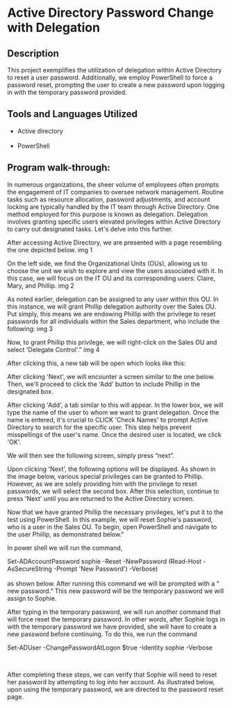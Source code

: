 <h1> Active Directory Password Change with Delegation</h1>

<h2>Description</h2>
This project exemplifies the utilization of delegation within Active Directory to reset a user password. Additionally, we employ PowerShell to force a password reset, prompting the user to create a new password upon logging in with the temporary password provided.


<h2>Tools and Languages Utilized</h2>
<ul>
  <li>Active directory </li><br>
  <li>PowerShell</li>
</ul>


<h2>Program walk-through:</h2>

In numerous organizations, the sheer volume of employees often prompts the engagement of IT companies to oversee network management. Routine tasks such as resource allocation, password adjustments, and account locking are typically handled by the IT team through Active Directory. One method employed for this purpose is known as delegation. Delegation involves granting specific users elevated privileges within Active Directory to carry out designated tasks. Let's delve into this further.

After accessing Active Directory, we are presented with a page resembling the one depicted below.
img 1


On the left side, we find the Organizational Units (OUs), allowing us to choose the unit we wish to explore and view the users associated with it. In this case, we will focus on the IT OU and its corresponding users: Claire, Mary, and Phillip.
img 2

As noted earlier, delegation can be assigned to any user within this OU. In this instance, we will grant Phillip delegation authority over the Sales OU. Put simply, this means we are endowing Phillip with the privilege to reset passwords for all individuals within the Sales department, who include the following:
img 3 


Now, to grant Phillip this privilege, we will right-click on the Sales OU and select 'Delegate Control'."
img 4


After clicking this, a new tab will be open which looks like this: 

After clicking 'Next', we will encounter a screen similar to the one below. Then, we'll proceed to click the 'Add' button to include Phillip in the designated box.


After clicking 'Add', a tab similar to this will appear. In the lower box, we will type the name of the user to whom we want to grant delegation. Once the name is entered, it's crucial to CLICK 'Check Names' to prompt Active Directory to search for the specific user. This step helps prevent misspellings of the user's name. Once the desired user is located, we click 'OK'.

We will then see the following screen, simply press “next”. 


Upon clicking 'Next', the following options will be displayed. As shown in the image below, various special privileges can be granted to Phillip. However, as we are solely providing him with the privilege to reset passwords, we will select the second box. After this selection, continue to press 'Next' until you are returned to the Active Directory screen.


Now that we have granted Phillip the necessary privileges, let's put it to the test using PowerShell. In this example, we will reset Sophie's password, who is a user in the Sales OU. To begin, open PowerShell and navigate to the user Phillip, as demonstrated below."


In power shell we will run the command, <br>

Set-ADAccountPassword sophie -Reset -NewPassword (Read-Host -AsSecureString -Prompt 'New Password') -Verbose) <br>
<br>
as shown below. After running this command we will be prompted with a “ new password.” This new password will be the temporary password we will assign to Sophie. 


After typing in the temporary password, we will run another command that will force reset the temporary password. In other words, after Sophie logs in with the temporary password we have provided, she will have to create a new password before continuing. To do this, we run the command  <br>

Set-ADUser -ChangePasswordAtLogon $true -Identity sophie -Verbose <br>

<br>

After completing these steps, we can verify that Sophie will need to reset her password by attempting to log into her account. As illustrated below, upon using the temporary password, we are directed to the password reset page.




